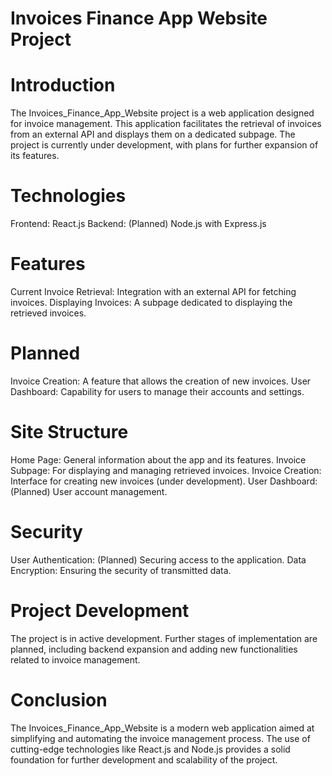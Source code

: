 
# Invoices Finance App Website Project
# Introduction
The Invoices_Finance_App_Website project is a web application designed for invoice management. This application facilitates the retrieval of invoices from an external API and displays them on a dedicated subpage. The project is currently under development, with plans for further expansion of its features.

# Technologies
Frontend: React.js Backend: (Planned) Node.js with Express.js

# Features
Current
Invoice Retrieval: Integration with an external API for fetching invoices. Displaying Invoices: A subpage dedicated to displaying the retrieved invoices.

# Planned
Invoice Creation: A feature that allows the creation of new invoices. User Dashboard: Capability for users to manage their accounts and settings.

# Site Structure
Home Page: General information about the app and its features. Invoice Subpage: For displaying and managing retrieved invoices. Invoice Creation: Interface for creating new invoices (under development). User Dashboard: (Planned) User account management.

# Security
User Authentication: (Planned) Securing access to the application. Data Encryption: Ensuring the security of transmitted data.

# Project Development
The project is in active development. Further stages of implementation are planned, including backend expansion and adding new functionalities related to invoice management.

# Conclusion
The Invoices_Finance_App_Website is a modern web application aimed at simplifying and automating the invoice management process. The use of cutting-edge technologies like React.js and Node.js provides a solid foundation for further development and scalability of the project.
